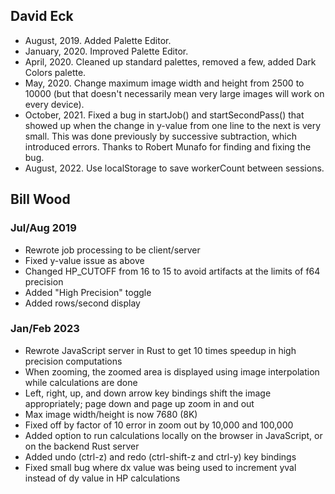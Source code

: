 ## David Eck
* August, 2019. Added Palette Editor.
* January, 2020. Improved Palette Editor.
* April, 2020.  Cleaned up standard palettes, removed a few, added Dark Colors palette.
* May, 2020.  Change maximum image width and height from 2500 to 10000 (but that doesn't necessarily mean very large images will work on every device).
* October, 2021.  Fixed a bug in startJob() and startSecondPass() that showed up when the change in y-value from one line to the next is very small.  This was done previously by successive subtraction, which introduced errors.  Thanks to Robert Munafo for finding and fixing the bug.
* August, 2022.  Use localStorage to save workerCount between sessions.

## Bill Wood
### Jul/Aug 2019
* Rewrote job processing to be client/server
* Fixed y-value issue as above
* Changed HP_CUTOFF from 16 to 15 to avoid artifacts at the limits of f64 precision
* Added "High Precision" toggle
* Added rows/second display

### Jan/Feb 2023
* Rewrote JavaScript server in Rust to get 10 times speedup in high precision computations
* When zooming, the zoomed area is displayed using image interpolation while calculations are done
* Left, right, up, and down arrow key bindings shift the image appropriately; page down and page up zoom in and out
* Max image width/height is now 7680 (8K)
* Fixed off by factor of 10 error in zoom out by 10,000 and 100,000
* Added option to run calculations locally on the browser in JavaScript, or on the backend Rust server
* Added undo (ctrl-z) and redo (ctrl-shift-z and ctrl-y) key bindings
* Fixed small bug where dx value was being used to increment yval instead of dy value in HP calculations
